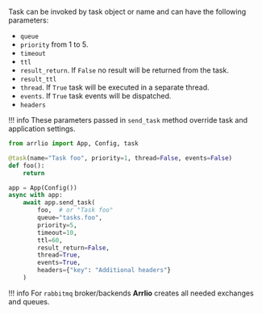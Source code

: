 Task can be invoked by task object or name and can have the following parameters:

- `queue`
- `priority` from 1 to 5.
- `timeout`
- `ttl`
- `result_return`. If `False` no result will be returned from the task.
- `result_ttl`
- `thread`. If `True` task will be executed in a separate thread.
- `events`. If `True` task events will be dispatched.
- `headers`

!!! info
    These parameters passed in `send_task` method override task and application settings.

```python
from arrlio import App, Config, task

@task(name="Task foo", priority=1, thread=False, events=False)
def foo():
    return

app = App(Config())
async with app:
    await app.send_task(
        foo,  # or "Task foo"
        queue="tasks.foo",
        priority=5,
        timeout=10,
        ttl=60,
        result_return=False,
        thread=True,
        events=True,
        headers={"key": "Additional headers"}
    )
```
!!! info 
    For `rabbitmq` broker/backends **Arrlio** creates all needed exchanges and queues.
